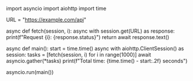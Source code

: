 
import asyncio
import aiohttp
import time

URL = "https://example.com/api"

async def fetch(session, i):
    async with session.get(URL) as response:
        print(f"Request {i}: {response.status}")
        return await response.text()

async def main():
    start = time.time()
    async with aiohttp.ClientSession() as session:
        tasks = [fetch(session, i) for i in range(1000)]
        await asyncio.gather(*tasks)
    print(f"Total time: {time.time() - start:.2f} seconds")

asyncio.run(main())

